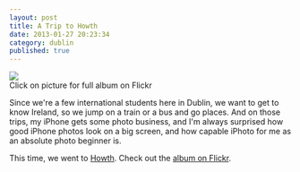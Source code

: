 ```yaml
---
layout: post
title: A Trip to Howth
date: 2013-01-27 20:23:34
category: dublin
published: true
---
```


<p class="pic"><a href="http://www.flickr.com/photos/timm_schoof/sets/72157632627104098/"><img src="https://blog.timmschoof.com/images/howth-banner.jpg"></a><br>Click on picture for full album on Flickr</p>

Since we're a few international students here in Dublin, we want to get to know Ireland, so we jump on a train or a bus and go places. And on those trips, my iPhone gets some photo business, and I'm always surprised how good iPhone photos look on a big screen, and how capable iPhoto for me as an absolute photo beginner is. 

This time, we went to [Howth](http://en.wikipedia.org/wiki/Howth). Check out the [album on Flickr](http://www.flickr.com/photos/timm_schoof/sets/72157632627104098/).